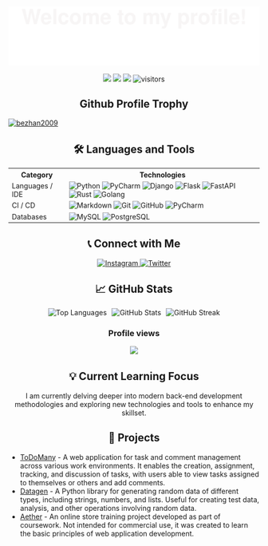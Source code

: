 ![](assets/Top_up.svg)
<p align="center">
    <a href="https://github.com/bezhan2009/bezhan2009"><img src="https://img.shields.io/badge/status-updating-brightgreen.svg"></a>
    <a href="https://github.com/python/cpython"><img src="https://img.shields.io/badge/Python-3.12-FF1493.svg"></a>
    <a href="https://github.com/bezhan2009/bezhan2009/graphs/contributors"><img src="https://img.shields.io/github/contributors/bezhan2009/bezhan2009?color=blue"></a>
    <img src="https://visitor-badge.laobi.icu/badge?page_id=bezhan2009.bezhan2009" alt="visitors"/>
</p>  

<h2 align="center">Github Profile Trophy</h2>
<p align="center"> 
    <p align="center"></p><a href="https://github.com/ryo-ma/github-profile-trophy">
    <img src="https://github-profile-trophy.vercel.app/?username=bezhan2009&theme=darkhub&no-frame=true&margin-w=15&margin-h=15&column=7" alt="bezhan2009" />
    </a></p>
  </a> 
</p>

<h2 align="center">🛠️ Languages and Tools</h2>

<table align="center">
  <tr>
    <th>Category</th>
    <th>Technologies</th>
  </tr>
  <tr>
    <td>Languages / IDE</td>
    <td>
      <img src="https://img.shields.io/badge/-Python-3776AB?style=flat&logo=Python&logoColor=white" alt="Python" />
      <img src="https://img.shields.io/badge/-PyCharm-3776AB?style=flat&logo=PyCharm&logoColor=white" alt="PyCharm" />
      <img src="https://img.shields.io/badge/-Django-092E20?style=flat&logo=Django&logoColor=white" alt="Django" />
      <img src="https://img.shields.io/badge/-Flask-000000?style=flat&logo=Flask&logoColor=white" alt="Flask" />
      <img src="https://img.shields.io/badge/-FastAPI-009688?style=flat&logo=FastAPI&logoColor=white" alt="FastAPI" />
      <img src="https://img.shields.io/badge/-Rust-000000?style=flat&logo=Rust&logoColor=white" alt="Rust" />
      <img src="https://img.shields.io/badge/-Go-00ADD8?style=flat&logo=go&logoColor=white" alt="Golang" />
    </td>
  </tr>
  <tr>
    <td>CI / CD</td>
    <td>
      <img src="https://img.shields.io/badge/-Markdown-2088FF?style=flat&logo=Markdown&logoColor=white" alt="Markdown" />
      <img src="https://img.shields.io/badge/-Git-F05032?style=flat&logo=git&logoColor=white" alt="Git" />
      <img src="https://img.shields.io/badge/-GitHub-181717?style=flat&logo=github&logoColor=white" alt="GitHub" />
      <img src="https://img.shields.io/badge/-PyCharm-000000?style=flat&logo=PyCharm&logoColor=white" alt="PyCharm" />
    </td>
  </tr>
  <tr>
    <td>Databases</td>
    <td>
      <img src="https://img.shields.io/badge/-MySQL-4479A1?style=flat&logo=MySQL&logoColor=black" alt="MySQL" />
      <img src="https://img.shields.io/badge/-PostgreSQL-336791?style=flat&logo=postgresql&logoColor=black" alt="PostgreSQL" />
    </td>
  </tr>
</table>

<h2 align="center">📞 Connect with Me</h2>

<p align="center">
  <a href="https://www.instagram.com/chupapy.munanuu/" target="_blank">
    <img src="https://img.icons8.com/color/48/000000/instagram-new.png" alt="Instagram" width="40" height="40"/>
  </a>
  <a href="https://twitter.com/BezanKarim90911" target="_blank">
    <img src="https://img.icons8.com/color/48/000000/twitter--v2.png" alt="Twitter" width="40" height="40"/>
  </a>
</p>

<h2 align="center">📈 GitHub Stats</h2>

<p align="center" style="display: flex; justify-content: center; gap: 10px;">
  <img src="https://github-readme-stats.vercel.app/api/top-langs?username=bezhan2009&show_icons=true&locale=en&layout=compact&theme=dark&hide_border=true&bg_color=0D1117&title_color=ffffff&text_color=c9d1d9&icon_color=2f80ed" alt="Top Languages" style="max-width: 300px;" />
  <img src="https://github-readme-stats.vercel.app/api?username=bezhan2009&show_icons=true&locale=en&theme=chartreuse-dark&hide_border=true&bg_color=0D1117&title_color=ffffff&text_color=c9d1d9&icon_color=2f80ed" alt="GitHub Stats" style="max-width: 300px;" />
  <img src="https://github-readme-streak-stats.herokuapp.com/?user=bezhan2009&theme=chartreuse-dark&hide_border=true&background=0D1117&currStreakLabel=ffffff&sideLabels=ffffff&currStreakNum=2f80ed&sideNums=c9d1d9&dates=c9d1d9&ring=2f80ed&fire=2f80ed" alt="GitHub Streak" style="max-width: 300px;" />
</p>

<p align="center">
    <h3 align="center">Profile views</h3>
    <p align="center"><img src="https://profile-counter.glitch.me/bezhan2009/count.svg"></p>
</p>

<h2 align="center">💡 Current Learning Focus</h2>
<p align="center">
  I am currently delving deeper into modern back-end development methodologies and exploring new technologies and tools to enhance my skillset.
</p>

<h2 align="center">📝 Projects</h2>
<ul>
  <li><a href="https://github.com/bezhan2009/ToDoMany">ToDoMany</a> - A web application for task and comment management across various work environments. It enables the creation, assignment, tracking, and discussion of tasks, with users able to view tasks assigned to themselves or others and add comments.</li>
  <li><a href="https://github.com/bezhan2009/Datagen">Datagen</a> - A Python library for generating random data of different types, including strings, numbers, and lists. Useful for creating test data, analysis, and other operations involving random data.</li>
  <li><a href="https://github.com/bezhan2009/Aether">Aether</a> - An online store training project developed as part of coursework. Not intended for commercial use, it was created to learn the basic principles of web application development.</li>
</ul>
